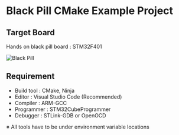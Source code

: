 # Black Pill CMake Example Project

## Target Board

Hands on black pill board : STM32F401

![Black Pill](https://stm32world.com/images/8/87/Black_pill_pinout.png)

## Requirement

- Build tool : CMake, Ninja
- Editor : Visual Studio Code (Recommended)
- Compiler : ARM-GCC
- Programmer : STM32CubeProgrammer
- Debugger : STLink-GDB or OpenOCD

※ All tools have to be under environment variable locations 